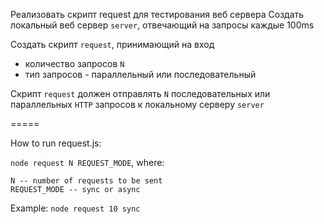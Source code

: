 Реализовать скрипт request для тестирования веб сервера
Создать локальный веб сервер `server`, отвечающий на запросы каждые 100ms

Создать скрипт `request`, принимающий на вход
- количество запросов `N`
- тип запросов - параллельный или последовательный

Скрипт `request` должен отправлять `N` последовательных или параллельных `HTTP` запросов к локальному серверу `server`

=====

How to run request.js:

`node request N REQUEST_MODE`,
where:

    N -- number of requests to be sent
    REQUEST_MODE -- sync or async

Example: `node request 10 sync`

